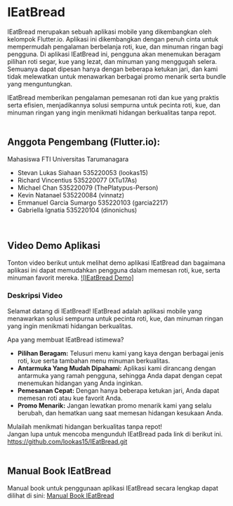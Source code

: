 # IEatBread
IEatBread merupakan sebuah aplikasi mobile yang dikembangkan oleh kelompok Flutter.io. 
Aplikasi ini dikembangkan dengan penuh cinta untuk mempermudah pengalaman berbelanja roti, kue, dan minuman ringan bagi pengguna. Di aplikasi IEatBread ini, pengguna akan menemukan beragam pilihan roti segar, kue yang lezat, dan minuman yang menggugah selera. Semuanya dapat dipesan hanya dengan beberapa ketukan jari, dan kami tidak melewatkan untuk menawarkan berbagai promo menarik serta bundle yang menguntungkan.

IEatBread memberikan pengalaman pemesanan roti dan kue yang praktis serta efisien, menjadikannya solusi sempurna untuk pecinta roti, kue, dan minuman ringan yang ingin menikmati hidangan berkualitas tanpa repot.
<br />
<br />

## Anggota Pengembang (Flutter.io):
Mahasiswa FTI Universitas Tarumanagara
- Stevan Lukas Siahaan		        535220053 (lookas15)
- Richard Vincentius		        535220077 (XTu17As)
- Michael Chan			        535220079 (ThePlatypus-Person)
- Kevin Natanael		        535220084 (vinnatz)
- Emmanuel Garcia Sumargo	        535220103 (garcia2217)
- Gabriella Ignatia		        535220104 (dinonichus)
<br />

## Video Demo Aplikasi
Tonton video berikut untuk melihat demo aplikasi IEatBread dan bagaimana aplikasi ini dapat memudahkan pengguna dalam memesan roti, kue, serta minuman favorit mereka.
[![IEatBread Demo]](https://youtu.be/K_wIPT6IJaQ)
### Deskripsi Video
Selamat datang di IEatBread!
IEatBread adalah aplikasi mobile yang menawarkan solusi sempurna untuk pecinta roti, kue, dan minuman ringan yang ingin menikmati hidangan berkualitas.

Apa yang membuat IEatBread istimewa?
- **Pilihan Beragam:** Telusuri menu kami yang kaya dengan berbagai jenis roti, kue serta tambahan menu minuman berkualitas.
- **Antarmuka Yang Mudah Dipahami:** Aplikasi kami dirancang dengan antarmuka yang ramah pengguna, sehingga Anda dapat dengan cepat menemukan hidangan yang Anda inginkan.
- **Pemesanan Cepat:** Dengan hanya beberapa ketukan jari, Anda dapat memesan roti atau kue favorit Anda.
- **Promo Menarik:** Jangan lewatkan promo menarik kami yang selalu berubah, dan hematkan uang saat memesan hidangan kesukaan Anda.

Mulailah menikmati hidangan berkualitas tanpa repot! <br>
Jangan lupa untuk mencoba mengunduh IEatBread pada link di berikut ini.
https://github.com/lookas15/IEatBread.git
<br />
<br />


## Manual Book IEatBread
Manual book untuk penggunaan aplikasi IEatBread secara lengkap dapat dilihat di sini: [Manual Book IEatBread](manual_book_ieatbread.pdf)
